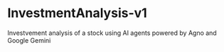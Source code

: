 # InvestmentAnalysis-v1
Investvement analysis of a stock using AI agents powered by Agno and Google Gemini
